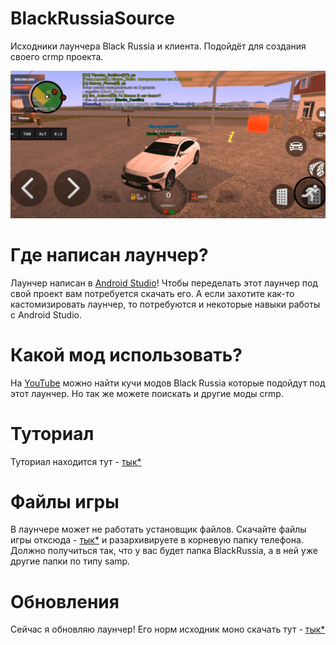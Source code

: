 # BlackRussiaSource
Исходники лаунчера Black Russia и клиента. Подойдёт для создания своего crmp проекта. 

![BlackRussiaSourceInGame](https://raw.githubusercontent.com/Parad1st/Black-Russia-Source/main/Documentation/Image/2024-04-05_17-40-45.png)

# Где написан лаунчер?
Лаунчер написан в [Android Studio](https://developer.android.com/studio)! Чтобы переделать этот лаунчер под свой проект вам потребуется скачать его. А если захотите как-то кастомизировать лаунчер, то потребуются и некоторые навыки работы с Android Studio.

# Какой мод использовать?
На [YouTube](https://www.youtube.com/) можно найти кучи модов Black Russia которые подойдут под этот лаунчер. Но так же можете поискать и другие моды crmp.

# Туториал
Туториал находится тут - [тык*](https://github.com/Parad1st/Black-Russia-Source/blob/main/Documentation/Tutorial_Ru.md)

# Файлы игры
В лаунчере может не работать установщик файлов. Скачайте файлы игры отксюда - [тык*](https://drive.google.com/file/d/1_8SRrvfS3Mv2AgY0arntJtsJVONnFlR2/view?usp=sharing) и разархивируете в корневую папку телефона. 
Должно получиться так, что у вас будет папка BlackRussia, а в ней уже другие папки по типу samp.

# Обновления
Сейчас я обновляю лаунчер! Его норм исходник моно скачать тут - [тык*](https://github.com/Parad1st/Black-Russia-Source/archive/refs/tags/APK.zip)
